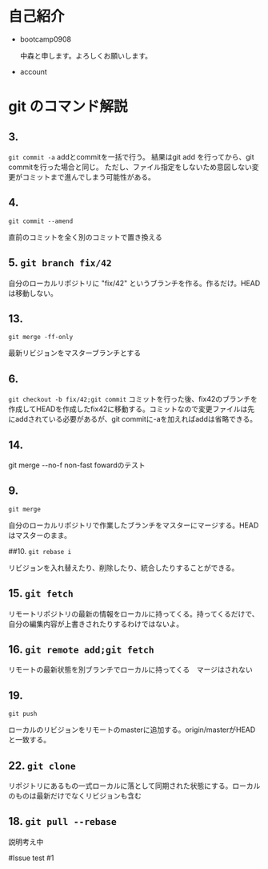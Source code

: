 # 自己紹介

- bootcamp0908

  中森と申します。よろしくお願いします。

- account

# git のコマンド解説
## 3.
`git commit -a`
addとcommitを一括で行う。
結果はgit add を行ってから、git commitを行った場合と同じ。
ただし、ファイル指定をしないため意図しない変更がコミットまで進んでしまう可能性がある。

## 4.
`git commit --amend`

直前のコミットを全く別のコミットで置き換える

## 5. `git branch fix/42`

自分のローカルリポジトリに "fix/42" というブランチを作る。作るだけ。HEAD は移動しない。

## 13.
`git merge -ff-only`

最新リビジョンをマスターブランチとする

## 6.
`git checkout -b fix/42;git commit`
コミットを行った後、fix42のブランチを作成してHEADを作成したfix42に移動する。コミットなので変更ファイルは先にaddされている必要があるが、git commitに-aを加えればaddは省略できる。

## 14.
git merge --no-f
non-fast fowardのテスト

## 9.
`git merge`

自分のローカルリポジトリで作業したブランチをマスターにマージする。HEADはマスターのまま。

##10.
`git rebase i`

リビジョンを入れ替えたり、削除したり、統合したりすることができる。

## 15. `git fetch`

リモートリポジトリの最新の情報をローカルに持ってくる。持ってくるだけで、自分の編集内容が上書きされたりするわけではないよ。

## 16. `git remote add;git fetch`

リモートの最新状態を別ブランチでローカルに持ってくる　マージはされない

## 19.
`git push`

ローカルのリビジョンをリモートのmasterに追加する。origin/masterがHEADと一致する。

## 22. `git clone`

リポジトリにあるもの一式ローカルに落として同期された状態にする。ローカルのものは最新だけでなくリビジョンも含む

## 18. `git pull --rebase`

説明考え中

#Issue test
 #1
